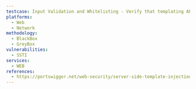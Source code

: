 ```yaml
---
testcase: Input Validation and Whitelisting - Verify that templating APIs are used in “escaped” or “safe” mode (e.g., Jinja2’s autoescape=True, Twig’s escape filters). Web (HTTP/HTTPS) service
platforms: 
  - Web
  - Network
methodology: 
  - BlackBox
  - GreyBox
vulnerabilities:
  - SSTI
services:
  - WEB
references:
  - https://portswigger.net/web-security/server-side-template-injection
---
```

